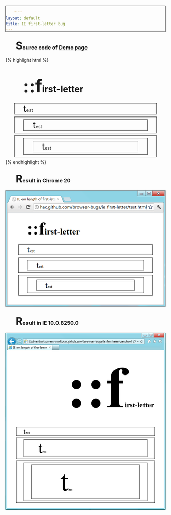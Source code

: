 ```yaml
---
layout: default
title: IE first-letter bug
---
```


### Source code of <a href="./test.html">Demo page</a>

{% highlight html %}
<style>

:first-letter {
	font-size: 2em;
	padding-left: 1em;
}

div { margin: 0.5em 2em; border: 1px solid }

</style>

<h1>::first-letter</h1>

<div>
	test
</div>

<div>
	<div>
		test
	</div>
</div>

<div>
	<div>
		<div>
			test
		</div>
	</div>
</div>
{% endhighlight %}

### Result in Chrome 20
<img src="./chrome_20.png">

### Result in IE 10.0.8250.0
<img src="./ie_10.0.8250.0.png">